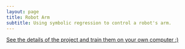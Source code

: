```yaml
---
layout: page
title: Robot Arm
subtitle: Using symbolic regression to control a robot's arm.
---
```


[See the details of the project and train them on your own computer :)](https://ryanboldi.github.io/RobotArm/) 
